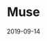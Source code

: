 ---
layout: post
title: Muse
date: 2019-09-14
categories: concert
location: The O2 Arena
image: museo2.png
playlist: 111577883/playlist/1Qqwo8mCTWu8q5du7eAAmv/dark
---